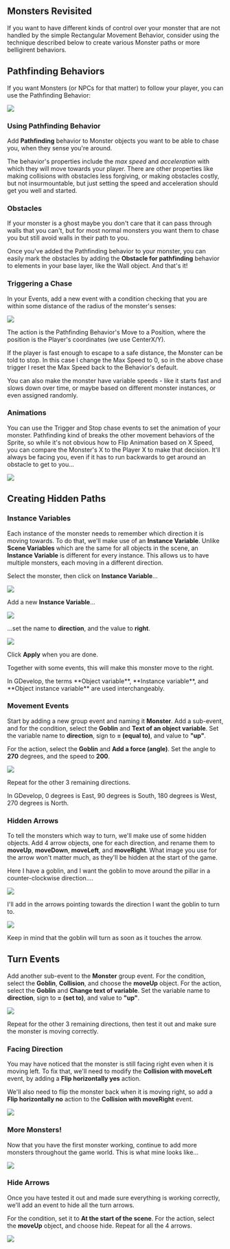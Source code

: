 Monsters Revisited
---

If you want to have different kinds of control over your monster that are not handled by the simple Rectangular Movement Behavior, consider using the technique described below to create various Monster paths or more belligirent behaviors.

## Pathfinding Behaviors

If you want Monsters (or NPCs for that matter) to follow your player, you can use the Pathfinding Behavior:

![](images/pathfinding.png)

### Using Pathfinding Behavior

Add **Pathfinding** behavior to Monster objects you want to be able to chase you, when they sense you're around.

The behavior's properties include the *max speed* and *acceleration* with which they will move towards your player.  There are other properties like making collisions with obstacles less forgiving, or making obstacles costly, but not insurmountable, but just setting the speed and acceleration should get you well and started.

### Obstacles

If your monster is a ghost maybe you don't care that it can pass through walls that you can't, but for most normal monsters you want them to chase you but still avoid walls in their path to you.

Once you've added the Pathfinding behavior to your monster, you can easily mark the obstacles by adding the **Obstacle for pathfinding** behavior to elements in your base layer, like the Wall object.  And that's it!

### Triggering a Chase

In your Events, add a new event with a condition checking that you are within some distance of the radius of the monster's senses:

![](images/pathfindingChase.png)

The action is the Pathfinding Behavior's Move to a Position, where the position is the Player's coordinates (we use CenterX/Y).

If the player is fast enough to escape to a safe distance, the Monster can be told to stop.  In this case I change the Max Speed to 0, so in the above chase trigger I reset the Max Speed back to the Behavior's default.

You can also make the monster have variable speeds - like it starts fast and slows down over time, or maybe based on different monster instances, or even assigned randomly.

### Animations

You can use the Trigger and Stop chase events to set the animation of your monster.  Pathfinding kind of breaks the other movement behaviors of the Sprite, so while it's not obvious how to Flip Animation based on X Speed, you can compare the Monster's X to the Player X to make that decision.  It'll always be facing you, even if it has to run backwards to get around an obstacle to get to you...

![](images/pathfindingFlip.png)

## Creating Hidden Paths

### Instance Variables

Each instance of the monster needs to remember which direction it is moving towards.
To do that, we'll make use of an **Instance Variable**.
Unlike **Scene Variables** which are the same for all objects in the scene, an **Instance Variable** is different for every instance.
This allows us to have multiple monsters, each moving in a different direction.

Select the monster, then click on **Instance Variable**...

![](images/instanceVariable.png)

Add a new **Instance Variable**...

![](images/addInstanceVariable.png)

...set the name to **direction**, and the value to **right**.

![](images/setInstanceVariable.png)

Click **Apply** when you are done.

Together with some events, this will make this monster move to the right.

<div class="info" markdown="span">
In GDevelop, the terms **Object variable**, **Instance variable**, and **Object instance variable** are used interchangeably.
</div>

### Movement Events

Start by adding a new group event and naming it **Monster**.
Add a sub-event, and for the condition, select the **Goblin** and **Text of an object variable**.
Set the variable name to **direction**, sign to **= (equal to)**, and value to **"up"**.

For the action, select the **Goblin** and **Add a force (angle)**.
Set the angle to **270** degrees, and the speed to **200**.

![](images/goblinEvents1.png)

Repeat for the other 3 remaining directions.

<div class="info">
In GDevelop, 0 degrees is East, 90 degrees is South, 180 degrees is West, 270 degrees is North.
</div>

### Hidden Arrows

To tell the monsters which way to turn, we'll make use of some hidden objects.
Add 4 arrow objects, one for each direction, and rename them to **moveUp**, **moveDown**, **moveLeft**, and **moveRight**.
What image you use for the arrow won't matter much, as they'll be hidden at the start of the game.

Here I have a goblin, and I want the goblin to move around the pillar in a counter-clockwise direction....

![](images/goblinMovement1.png)

I'll add in the arrows pointing towards the direction I want the goblin to turn to.

![](images/goblinMovement2.png)

<div class="tip">
Keep in mind that the goblin will turn as soon as it touches the arrow.
</div>

## Turn Events

Add another sub-event to the **Monster** group event.
For the condition, select the **Goblin**, **Collision**, and choose the **moveUp** object.
For the action, select the **Goblin** and **Change text of variable**.
Set the variable name to **direction**, sign to **= (set to)**, and value to **"up"**.

![](images/goblinEvents2.png)

Repeat for the other 3 remaining directions, then test it out and make sure the monster is moving correctly.

### Facing Direction

You may have noticed that the monster is still facing right even when it is moving left.
To fix that, we'll need to modify the **Collision with moveLeft** event, by adding a **Flip horizontally yes** action.

We'll also need to flip the monster back when it is moving right, so add a **Flip horizontally no** action to the **Collision with moveRight** event.

![](images/flipGoblin.png)

### More Monsters!

Now that you have the first monster working, continue to add more monsters throughout the game world.
This is what mine looks like...

![](images/manyGoblins.png)

### Hide Arrows

Once you have tested it out and made sure everything is working correctly, we'll add an event to hide all the turn arrows.

For the condition, set it to **At the start of the scene**.
For the action, select the **moveUp** object, and choose hide.
Repeat for all the 4 arrows.

![](images/hideArrows.png)
